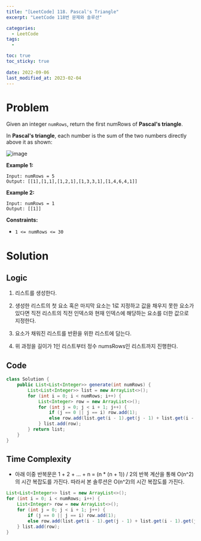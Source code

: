 ```yaml
---
title: "[LeetCode] 118. Pascal's Triangle"
excerpt: "LeetCode 118번 문제와 솔루션"

categories:
  - LeetCode
tags:
  - 

toc: true
toc_sticky: true
 
date: 2022-09-06
last_modified_at: 2023-02-04
---
```

# **Problem**
Given an integer `numRows`, return the first numRows of **Pascal's triangle**.

In **Pascal's triangle**, each number is the sum of the two numbers directly above it as shown:

![image](https://user-images.githubusercontent.com/107045604/216741035-947571b3-c520-4250-8464-d02ac60ba2e2.png)

**Example 1:**
```
Input: numRows = 5
Output: [[1],[1,1],[1,2,1],[1,3,3,1],[1,4,6,4,1]]
```
**Example 2:**
```
Input: numRows = 1
Output: [[1]]
```
**Constraints:**
- `1 <= numRows <= 30`

# **Solution**
## **Logic**
1. 리스트를 생성한다.

2. 생성한 리스트의 첫 요소 혹은 마지막 요소는 1로 지정하고 값을 채우지 못한 요소가 있다면 직전 리스트의 직전 인덱스와 현재 인덱스에 해당하는 요소를 더한 값으로 지정한다.

3. 요소가 채워진 리스트를 반환을 위한 리스트에 담는다.

4. 위 과정을 길이가 1인 리스트부터 정수 numsRows인 리스트까지 진행한다.
## **Code**
```java
class Solution {
    public List<List<Integer>> generate(int numRows) {
        List<List<Integer>> list = new ArrayList<>();
        for (int i = 0; i < numRows; i++) {
            List<Integer> row = new ArrayList<>();
            for (int j = 0; j < i + 1; j++) {
                if (j == 0 || j == i) row.add(1);
                else row.add(list.get(i - 1).get(j - 1) + list.get(i - 1).get(j));
            } list.add(row);
        } return list;
    }
}
```
## **Time Complexity**
- 아래 이중 반복문은 1 + 2 + ... + n = (n * (n + 1)) / 2의 반복 계산을 통해 O(n^2)의 시간 복잡도를 가진다. 따라서 본 솔루션은 O(n^2)의 시간 복잡도를 가진다.
```java
List<List<Integer>> list = new ArrayList<>();
for (int i = 0; i < numRows; i++) {
    List<Integer> row = new ArrayList<>();
    for (int j = 0; j < i + 1; j++) {
        if (j == 0 || j == i) row.add(1);
        else row.add(list.get(i - 1).get(j - 1) + list.get(i - 1).get(j));
    } list.add(row);
}
```
